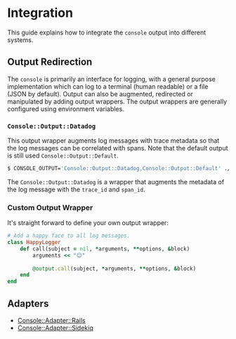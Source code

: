 # Integration

This guide explains how to integrate the `console` output into different systems.

## Output Redirection

The `console` is primarily an interface for logging, with a general purpose implementation which can log to a terminal (human readable) or a file (JSON by default). Output can also be augmented, redirected or manipulated by adding output wrappers. The output wrappers are generally configured using environment variables.

### `Console::Output::Datadog`

This output wrapper augments log messages with trace metadata so that the log messages can be correlated with spans. Note that the default output is still used `Console::Output::Default`.

~~~ bash
$ CONSOLE_OUTPUT='Console::Output::Datadog,Console::Output::Default' ./app.rb
~~~

The `Console::Output::Datadog` is a wrapper that augments the metadata of the log message with the `trace_id` and `span_id`.

### Custom Output Wrapper

It's straight forward to define your own output wrapper:

~~~ ruby
# Add a happy face to all log messages.
class HappyLogger
	def call(subject = nil, *arguments, **options, &block)
		arguments << "😊"
		
		@output.call(subject, *arguments, **options, &block)
	end
end
~~~

## Adapters

- [Console::Adapter::Rails](https://github.com/socketry/console-adapter-rails)
- [Console::Adapter::Sidekiq](https://github.com/socketry/console-adapter-sidekiq)

